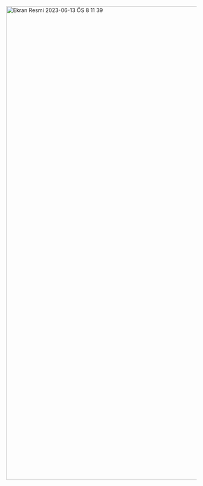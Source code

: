 <img width="1254" alt="Ekran Resmi 2023-06-13 ÖS 8 11 39" src="https://github.com/Kaano1/LeetCode/assets/89842738/85ee3930-791e-44e9-9978-8c44de2097de">
